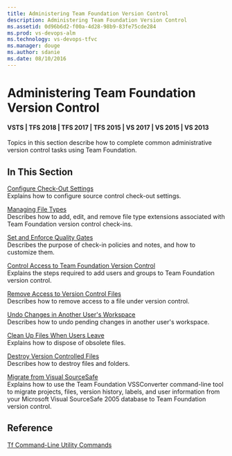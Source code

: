 ```yaml
---
title: Administering Team Foundation Version Control
description: Administering Team Foundation Version Control
ms.assetid: 0d96b6d2-f00a-4d28-98b9-83fe75cde284
ms.prod: vs-devops-alm
ms.technology: vs-devops-tfvc
ms.manager: douge
ms.author: sdanie
ms.date: 08/10/2016
---
```


# Administering Team Foundation Version Control

#### VSTS | TFS 2018 | TFS 2017 | TFS 2015 | VS 2017 | VS 2015 | VS 2013

Topics in this section describe how to complete common administrative version control tasks using Team Foundation.
## In This Section
[Configure Check-Out Settings](configure-check-out-settings.md)  
Explains how to configure source control check-out settings.

[Managing File Types](../tfs-server/admin/manage-file-types.md)  
Describes how to add, edit, and remove file type extensions associated with Team Foundation version control check-ins.

[Set and Enforce Quality Gates](set-enforce-quality-gates.md)  
Describes the purpose of check-in policies and notes, and how to customize them.

[Control Access to Team Foundation Version Control](control-access-team-foundation-version-control.md)  
Explains the steps required to add users and groups to Team Foundation version control.

[Remove Access to Version Control Files](remove-access-version-control-files.md)  
Describes how to remove access to a file under version control.

[Undo Changes in Another User's Workspace](undo-changes-another-user-workspace.md)  
Describes how to undo pending changes in another user's workspace.

[Clean Up Files When Users Leave](clean-up-files-when-users-leave.md)  
Explains how to dispose of obsolete files.

[Destroy Version Controlled Files](destroy-version-controlled-files.md)  
Describes how to destroy files and folders.

[Migrate from Visual SourceSafe](https://msdn.microsoft.com/library/ms253060)  
Explains how to use the Team Foundation VSSConverter command-line tool to migrate projects, files, version history, labels, and user information from your Microsoft Visual SourceSafe 2005 database to Team Foundation version control.
## Reference
[Tf Command-Line Utility Commands](https://msdn.microsoft.com/library/z51z7zy0)

